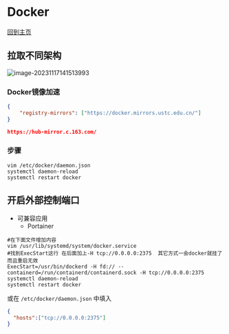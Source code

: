 # Docker

[回到主页](../README.md)

## 拉取不同架构

![image-20231117141513993](https://i.wolves.top/picgo/202311171415200.png)

### Docker镜像加速

```json
{
    "registry-mirrors": ["https://docker.mirrors.ustc.edu.cn/"]
}

https://hub-mirror.c.163.com/
```

### 步骤

```shell
vim /etc/docker/daemon.json
systemctl daemon-reload
systemctl restart docker
```

## 开启外部控制端口

- 可兼容应用
  - Portainer



```service
#在下面文件增加内容
vim /usr/lib/systemd/system/docker.service
#找到ExecStart这行 在后面加上-H tcp://0.0.0.0:2375  其它方式一会docker就挂了 而且重启无效 
ExecStart=/usr/bin/dockerd -H fd:// --containerd=/run/containerd/containerd.sock -H tcp://0.0.0.0:2375
systemctl daemon-reload
systemctl restart docker
```

或在 `/etc/docker/daemon.json` 中填入

```json
{
  "hosts":["tcp://0.0.0.0:2375"]
}
```

